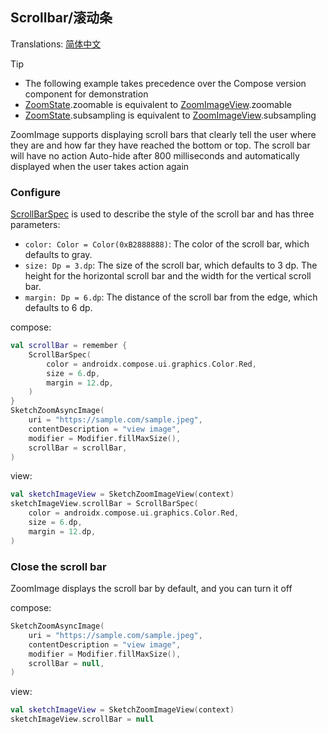 ## Scrollbar/滚动条

Translations: [简体中文](scrollbar.zh.md)

> [!TIP]
> * The following example takes precedence over the Compose version component for demonstration
> * [ZoomState].zoomable is equivalent to [ZoomImageView].zoomable
> * [ZoomState].subsampling is equivalent to [ZoomImageView].subsampling

ZoomImage supports displaying scroll bars that clearly tell the user where they are and how far they
have reached the bottom or top. The scroll bar will have no action
Auto-hide after 800 milliseconds and automatically displayed when the user takes action again

### Configure

[ScrollBarSpec] is used to describe the style of the scroll bar and has three parameters:

* `color: Color = Color(0xB2888888)`: The color of the scroll bar, which defaults to gray.
* `size: Dp = 3.dp`: The size of the scroll bar, which defaults to 3 dp. The height for the
  horizontal
  scroll bar and the width for the vertical scroll bar.
* `margin: Dp = 6.dp`: The distance of the scroll bar from the edge, which defaults to 6 dp.

compose:

```kotlin
val scrollBar = remember {
    ScrollBarSpec(
        color = androidx.compose.ui.graphics.Color.Red,
        size = 6.dp,
        margin = 12.dp,
    )
}
SketchZoomAsyncImage(
    uri = "https://sample.com/sample.jpeg",
    contentDescription = "view image",
    modifier = Modifier.fillMaxSize(),
    scrollBar = scrollBar,
)
```

view:

```kotlin
val sketchImageView = SketchZoomImageView(context)
sketchImageView.scrollBar = ScrollBarSpec(
    color = androidx.compose.ui.graphics.Color.Red,
    size = 6.dp,
    margin = 12.dp,
)
```

### Close the scroll bar

ZoomImage displays the scroll bar by default, and you can turn it off

compose:

```kotlin
SketchZoomAsyncImage(
    uri = "https://sample.com/sample.jpeg",
    contentDescription = "view image",
    modifier = Modifier.fillMaxSize(),
    scrollBar = null,
)
```

view:

```kotlin
val sketchImageView = SketchZoomImageView(context)
sketchImageView.scrollBar = null
```

[ZoomImageView]: ../zoomimage-view/src/main/kotlin/com/github/panpf/zoomimage/ZoomImageView.kt

[ZoomImage]: ../zoomimage-compose/src/commonMain/kotlin/com/github/panpf/zoomimage/ZoomImage.kt

[ZoomState]: ../zoomimage-compose/src/commonMain/kotlin/com/github/panpf/zoomimage/compose/ZoomState.kt

[ScrollBarSpec]: ../zoomimage-compose/src/commonMain/kotlin/com/github/panpf/zoomimage/compose/zoom/ScrollBarSpec.kt